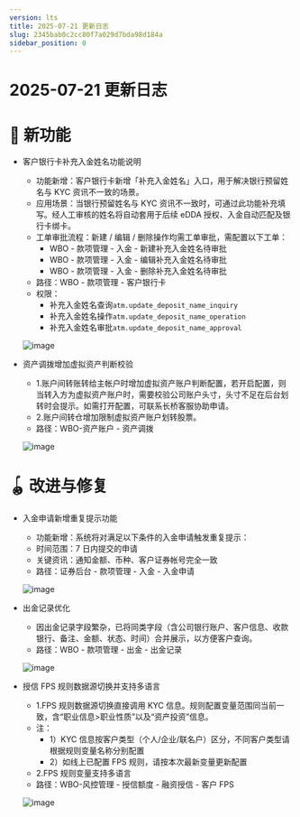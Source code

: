 ```yaml
---
version: lts
title: 2025-07-21 更新日志
slug: 2345bab0c2cc80f7a029d7bda98d184a
sidebar_position: 0
---
```



# 2025-07-21 更新日志


# 🎉 新功能

- 客户银行卡补充入金姓名功能说明
    - 功能新增：客户银行卡新增「补充入金姓名」入口，用于解决银行预留姓名与 KYC 资讯不一致的场景。
    - 应用场景：当银行预留姓名与 KYC 资讯不一致时，可通过此功能补充填写。经人工审核的姓名将自动套用于后续 eDDA 授权、入金自动匹配及银行卡绑卡。
    - 工单审批流程：新建 / 编辑 / 删除操作均需工单审批，需配置以下工单：
        - WBO - 款项管理 - 入金 - 新建补充入金姓名待审批
        - WBO - 款项管理 - 入金 - 编辑补充入金姓名待审批
        - WBO - 款项管理 - 入金 - 删除补充入金姓名待审批
    - 路径：WBO - 款项管理 - 客户银行卡
    - 权限：
        - 补充入金姓名查询`atm.update_deposit_name_inquiry`
        - 补充入金姓名操作`atm.update_deposit_name_operation`
        - 补充入金姓名审批`atm.update_deposit_name_approval`

    ![image](https://longbridge.larkenterprise.com/space/api/box/stream/download/asynccode/?code=ZjI5OGYwZmIxZjc0M2NmNzIwNjM2MzRlZjZkZWU4YjVfalZwTDFLWGNsUWR2UTRRdnFOME45SnMydVJYeHNJN0FfVG9rZW46Qlg0eGJHb3FCb0x0TUp4NGZtMWNtZlZYbk9lXzE3NTI4MDUxNTk6MTc1MjgwODc1OV9WNA)

- 资产调拨增加虚拟资产判断校验
    - 1.账户间转账转给主帐户时增加虚拟资产账户判断配置，若开启配置，则当转入方为虚拟资产账户时，需要校验公司账户头寸，头寸不足在后台划转时会提示。如需打开配置，可联系长桥客服协助申请。
    - 2.账户间转仓增加限制虚拟资产账户划转股票。
    - 路径：WBO-资产账户 - 资产调拨

    ![image](https://longbridge.larkenterprise.com/space/api/box/stream/download/asynccode/?code=ZDlkOGVkYTllNGI2ZDhlMGRkOGZhZjkwYjBkOGI4ZjBfcjcxVVRPU3d2ZG5qRnoweExoMXdIeExjNlR3ZE9RYk9fVG9rZW46S0taUWJFNkx3b1p1YkV4YWRON2NOMUprbmpoXzE3NTI4MDUxNTk6MTc1MjgwODc1OV9WNA)


# 🪀 改进与修复

- 入金申请新增重复提示功能
    - 功能新增：系统将对满足以下条件的入金申请触发重复提示：
    - 时间范围：7 日内提交的申请
    - 关键资讯：通知金额、币种、客户证券帐号完全一致
    - 路径：证券后台 - 款项管理 - 入金 - 入金申请

    ![image](https://longbridge.larkenterprise.com/space/api/box/stream/download/asynccode/?code=ZTIwNjIxODM1MDlhZTAyODhiNGY0ZGEzN2ZhZjUzNjZfY3N6eDRqRjFkZU9nTkpRaFd2cHM0SzVuam9sYWJlTjVfVG9rZW46TWhVeWJmNnlkb204RUp4djNBUWN5Ym12bm5kXzE3NTI4MDUxNTk6MTc1MjgwODc1OV9WNA)

- 出金记录优化
    - 因出金记录字段繁杂，已将同类字段（含公司银行账户、客户信息、收款银行、备注、金额、状态、时间）合并展示，以方便客户查询。
    - 路径：WBO - 款项管理 - 出金 - 出金记录

    ![image](https://longbridge.larkenterprise.com/space/api/box/stream/download/asynccode/?code=NmYxYmFkMTc5ZmJkOWJmN2NlMjg3NDE1OWY0YzVkNGNfQWY1Y3N4SGpqQ29FbjVEcmNta2N4Mk5zT0ZJS1MxZm9fVG9rZW46SDhmOWJUWDZ3b2ZvY0J4ZUdXamN0UlNvbnhoXzE3NTI4MDUxNTk6MTc1MjgwODc1OV9WNA)

- 授信 FPS 规则数据源切换并支持多语言
    - 1.FPS 规则数据源切换直接调用 KYC 信息。规则配置变量范围同当前一致，含“职业信息>职业性质”以及“资产投资”信息。
    - 注：
        - 1）KYC 信息按客户类型（个人/企业/联名户）区分，不同客户类型请根据规则变量名称分别配置
        - 2）如线上已配置 FPS 规则，请按本次最新变量更新配置
    - 2.FPS 规则变量支持多语言
    - 路径：WBO-风控管理 - 授信额度 - 融资授信 - 客户 FPS

    ![image](https://longbridge.larkenterprise.com/space/api/box/stream/download/asynccode/?code=NjgyMTk1NmFkNjllNjAyMzdiNjJmNGE2MDQ5N2E2YTRfTHEwWnAyQmd4Q0V1NkYzWVlBOXR1c013RVF2ZktQSTNfVG9rZW46WkdoM2JxNk1VbzNTRWF4VzJQbmNjNTlEbnJkXzE3NTI4MDUxNTk6MTc1MjgwODc1OV9WNA)

